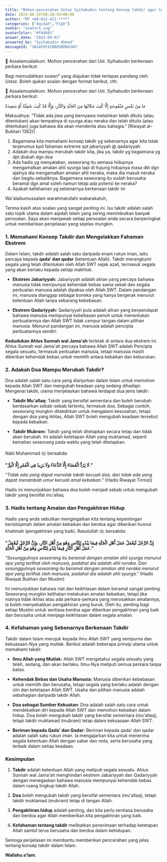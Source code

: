 ```yaml
---
title: "Mohon pencerahan Ustaz Syihabudin tentang konsep takdir agar terhindar dari fahaman ekstremis Jabariyyah dan Qadariyyah, serta implikasi doa terhadap takdir."
date: 2024-08-31T08:28:53+08:00
author: "MY +60-012-421-****"
categories: ["Aqidah","Fiqh"]
avatar: "avatar1.svg"
avatarColor: "#f4db91"
answer_date: "2024-09-01"
answered_by: "Syihabudin Ahmad"
messageId: "3A34FDF41BBEDBDB43A5"
---
```


🛑 Assalamualaikum. Mohon pencerahan dari Ust. Syihabudin berkenaan perkara berikut:

Bagi memudahkan soalan² yang diajukan tidak terlepas pandang oleh Ustaz. Boleh ajukan soalan dengan format berikut, cth:

🛑 Assalamualaikum. Mohon pencerahan dari Ust. Syihabudin berkenaan perkara berikut:


مَا مِنْ نَفْسٍ مَنْفُوسَةٍ إِلَّا كُتِبَ مَكَانُهَا مِنَ الجَنَّةِ وَالنَّارِ، وَإِلَّا قَدْ كُتِبَ شَقِيَّةً أَوْ سَعِيدَةً

Maksudnya: “Tidak ada jiwa yang bernyawa melainkan telah ditulis (atau ditentukan) akan tempatnya di syurga atau neraka dan telah ditulis (atau ditentukan) juga bahawa dia akan menderita atau bahagia.” [Riwayat al-Bukhari 1362)]

1. Bagaimana kita memahami konsep takdir yg sebenarnya agar kita tidak terjerumus kpd fahaman extreme spt jabariyyah @ qadariyyah
2. Adakah doa mampu merubah takdir kita, jika ya, takdir yg bagaimana yg dpt diubah dgn doa
3. Ada hadis yg menyatakan, seseorang itu semasa hidupnya mengamalkan amalan ahli syurga tapi di hujung hidupnya masa dkt dgn ajalnya dia mengamalkan amalan ahli neraka, maka dia masuk neraka dan begitu sebaliknya. Bagaimana seseorang itu sudah berusaha beramal dgn amal soleh namun tetap ada potensi ke neraka?
4. Apakah kefahaman yg sebenarnya berkenaan takdir ini

<!--more-->

Wa'alaikumussalam warahmatullahi wabarakatuh,

Terima kasih atas soalan yang sangat penting ini. Isu takdir adalah salah satu topik utama dalam aqidah Islam yang sering menimbulkan banyak persoalan. Saya akan menjawab setiap persoalan anda secara berperingkat untuk memberikan penjelasan yang sejelas mungkin.

### 1. **Memahami Konsep Takdir dan Mengelakkan Fahaman Ekstrem**

Dalam Islam, takdir adalah salah satu daripada enam rukun iman, iaitu percaya kepada **qada' dan qadar** (ketentuan Allah). Takdir merangkumi segala yang telah ditentukan oleh Allah SWT sejak azali, termasuk segala yang akan berlaku kepada setiap makhluk.

- **Ekstrem Jabariyyah:** Jabariyyah adalah aliran yang percaya bahawa manusia tidak mempunyai kehendak bebas sama sekali dan segala perbuatan manusia adalah dipaksa oleh Allah SWT. Dalam pandangan ini, manusia dianggap sebagai boneka yang hanya bergerak menurut ketentuan Allah tanpa sebarang kebebasan.

- **Ekstrem Qadariyyah:** Qadariyyah pula adalah aliran yang berpendapat bahawa manusia mempunyai kebebasan penuh untuk menentukan perbuatannya dan Allah SWT tidak campur tangan dalam pilihan manusia. Menurut pandangan ini, manusia adalah pencipta perbuatannya sendiri.

**Kedudukan Ahlus Sunnah wal Jama'ah** terletak di antara dua ekstrem ini. Ahlus Sunnah wal Jama'ah percaya bahawa Allah SWT adalah Pencipta segala sesuatu, termasuk perbuatan manusia, tetapi manusia masih diberikan kehendak bebas untuk memilih antara kebaikan dan keburukan.

### 2. **Adakah Doa Mampu Merubah Takdir?**

Doa adalah salah satu cara yang dianjurkan dalam Islam untuk memohon kepada Allah SWT dan mengubah keadaan yang sedang dihadapi. Mengenai takdir, ulama menjelaskan bahawa terdapat dua jenis takdir:

- **Takdir Mu'allaq:** Takdir yang bersifat sementara dan boleh berubah berdasarkan sebab-sebab tertentu, termasuk doa. Sebagai contoh, seseorang mungkin ditakdirkan untuk mengalami kesusahan, tetapi dengan doa yang ikhlas, Allah SWT boleh mengubah keadaan tersebut kepada kebaikan.

- **Takdir Mubram:** Takdir yang telah ditetapkan secara tetap dan tidak akan berubah. Ini adalah ketetapan Allah yang muktamad, seperti kematian seseorang pada waktu yang telah ditetapkan.

Nabi Muhammad ﷺ bersabda:

**"لَا يَرُدُّ الْقَضَاءَ إِلَّا الدُّعَاءُ وَلَا يَزِيدُ فِي الْعُمُرِ إِلَّا الْبِرُّ."**

_"Tidak ada yang dapat menolak takdir kecuali doa, dan tidak ada yang dapat menambah umur kecuali amal kebaikan."_
(Hadis Riwayat Tirmizi)

Hadis ini menunjukkan bahawa doa boleh menjadi sebab untuk mengubah takdir yang bersifat mu'allaq.

### 3. **Hadis tentang Amalan dan Pengakhiran Hidup**

Hadis yang anda sebutkan mengingatkan kita tentang kepentingan beristiqamah dalam amalan kebaikan dan berdoa agar diberikan husnul khatimah (pengakhiran yang baik). Rasulullah ﷺ bersabda:

**"إِنَّ الرَّجُلَ لَيَعْمَلُ عَمَلَ أَهْلِ الْجَنَّةِ فِيمَا يَبْدُو لِلنَّاسِ وَهُوَ مِنْ أَهْلِ النَّارِ، وَإِنَّ الرَّجُلَ لَيَعْمَلُ عَمَلَ أَهْلِ النَّارِ فِيمَا يَبْدُو لِلنَّاسِ وَهُوَ مِنْ أَهْلِ الْجَنَّةِ."**

_"Sesungguhnya seseorang itu beramal dengan amalan ahli syurga menurut apa yang terlihat oleh manusia, padahal dia adalah ahli neraka. Dan sesungguhnya seseorang itu beramal dengan amalan ahli neraka menurut apa yang terlihat oleh manusia, padahal dia adalah ahli syurga."_
(Hadis Riwayat Bukhari dan Muslim)

Ini menunjukkan bahawa niat dan keikhlasan dalam beramal sangat penting. Seseorang mungkin kelihatan melakukan amalan kebaikan, tetapi jika niatnya tidak ikhlas atau ada perkara-perkara yang merosakkan amalannya, ia boleh menyebabkan pengakhiran yang buruk. Oleh itu, penting bagi setiap Muslim untuk sentiasa berdoa agar diberikan pengakhiran yang baik dan berusaha untuk menjaga keikhlasan dalam segala amalan.

### 4. **Kefahaman yang Sebenarnya Berkenaan Takdir**

Takdir dalam Islam merujuk kepada ilmu Allah SWT yang sempurna dan kekuasaan-Nya yang mutlak. Berikut adalah beberapa prinsip utama untuk memahami takdir:

- **Ilmu Allah yang Mutlak:** Allah SWT mengetahui segala sesuatu yang telah, sedang, dan akan berlaku. Ilmu-Nya meliputi semua perkara tanpa batas.

- **Kehendak Bebas dan Usaha Manusia:** Manusia diberikan kebebasan untuk memilih dan berusaha, tetapi segala yang berlaku adalah dengan izin dan ketetapan Allah SWT. Usaha dan pilihan manusia adalah sebahagian daripada takdir Allah.

- **Doa sebagai Sumber Kekuatan:** Doa adalah salah satu cara untuk mendekatkan diri kepada Allah SWT dan memohon kebaikan dalam hidup. Doa boleh mengubah takdir yang bersifat sementara (mu'allaq), tetapi takdir muktamad (mubram) tetap dalam kekuasaan Allah SWT.

- **Beriman kepada Qada' dan Qadar:** Beriman kepada qada' dan qadar adalah salah satu rukun iman. Ia mengajarkan kita untuk menerima segala ketentuan Allah dengan sabar dan reda, serta berusaha yang terbaik dalam setiap keadaan.

### Kesimpulan

1. **Takdir** adalah ketentuan Allah yang meliputi segala sesuatu. Ahlus Sunnah wal Jama'ah menghindari ekstrem Jabariyyah dan Qadariyyah dengan menegaskan bahawa manusia mempunyai kehendak bebas dalam ruang lingkup takdir Allah.

2. **Doa** boleh mengubah takdir yang bersifat sementara (mu'allaq), tetapi takdir muktamad (mubram) tetap di tangan Allah.

3. **Pengakhiran hidup** adalah penting, dan kita perlu sentiasa berusaha dan berdoa agar Allah memberikan kita pengakhiran yang baik.

4. **Kefahaman tentang takdir** melibatkan penerimaan terhadap ketetapan Allah sambil terus berusaha dan berdoa dalam kehidupan.

Semoga penjelasan ini membantu memberikan pencerahan yang jelas tentang konsep takdir dalam Islam.

**Wallahu a'lam.**
